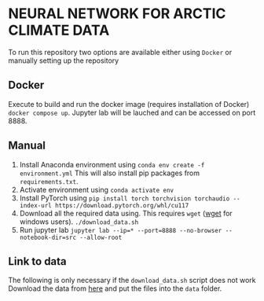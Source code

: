 # NEURAL NETWORK FOR ARCTIC CLIMATE DATA

To run this repository two options are available either using `Docker` or manually setting up the repository
## Docker
Execute to build and run the docker image (requires installation of Docker) `docker compose up`.
Jupyter lab will be lauched and can be accessed on port 8888.

## Manual
1. Install Anaconda environment using
`conda env create -f environment.yml`
This will also install pip packages from `requirements.txt`.
2. Activate environment using `conda activate env`
3. Install PyTorch using
`pip install torch torchvision torchaudio --index-url https://download.pytorch.org/whl/cu117`
4. Download all the required data using. This requires `wget` ([wget](https://eternallybored.org/misc/wget/) for windows users).
`./download_data.sh`
5. Run jupyter lab
`jupyter lab --ip=* --port=8888 --no-browser --notebook-dir=src --allow-root`

## Link to data
The following is only necessary if the `download_data.sh` script does not work
Download the data from [here](https://drive.google.com/drive/folders/1Qfv0EYKHhM5AfTFoUkNyMb4QjftiQdIY?usp=share_link) and put the files into the `data` folder.
